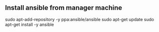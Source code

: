 ## Install ansible from manager machine

sudo apt-add-repository -y ppa:ansible/ansible
sudo apt-get update
sudo apt-get install -y ansible
